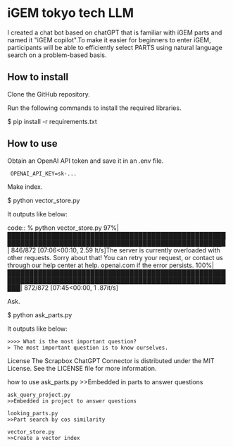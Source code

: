 # iGEM tokyo tech LLM

I created a chat bot based on chatGPT that is familiar with iGEM parts and named it "iGEM copilot".To make it easier for beginners to enter iGEM, participants will be able to efficiently select PARTS using natural language search on a problem-based basis.

## How to install

Clone the GitHub repository.

Run the following commands to install the required libraries.

$ pip install -r requirements.txt

## How to use
Obtain an OpenAI API token and save it in an .env file.

```
 OPENAI_API_KEY=sk-...
```

Make index.

$ python vector_store.py

It outputs like below:

code::
 % python vector_store.py
  97%|███████████████████████████████████████████████████████████████████████████████████████████████████▉ | 846/872 [07:06<00:10, 2.59 It/s]The server is currently overloaded with other requests. Sorry about that! You can retry your request, or contact us through our help center at help. openai.com if the error persists.
 100%|███████████████████████████████████████████████████████████████████████████████████████████████████████| 872/872 [07:45<00:00, 1 .87it/s] 

Ask. 

$ python ask_parts.py

It outputs like below:

```
>>>> What is the most important question?
> The most important question is to know ourselves.
```

License
The Scrapbox ChatGPT Connector is distributed under the MIT License. See the LICENSE file for more information.

how to use
    ask_parts.py
    >>Embedded in parts to answer questions

    ask_query_project.py
    >>Embedded in project to answer questions

    looking_parts.py
    >>Part search by cos similarity

    vector_store.py
    >>Create a vector index
